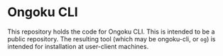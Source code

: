 # Ongoku CLI

This repository holds the code for Ongoku CLI. This is intended to be a public repository. The resulting tool (which may be ongoku-cli, or `og`) is intended for installation at user-client machines.